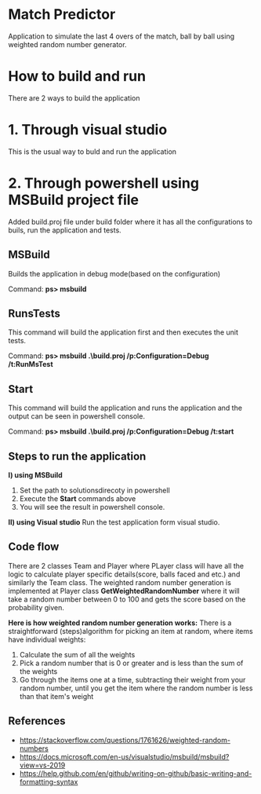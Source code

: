 # Match Predictor
Application to simulate the last 4 overs of the match, ball by ball using weighted random number generator.

# How to build and run
There are 2 ways to build the application
# 1. Through visual studio
   This is the usual way to buld and run the application
# 2. Through powershell using MSBuild project file
Added build.proj file under build folder where it has all the configurations to buils, run the application and tests.
## MSBuild
Builds the application in debug mode(based on the configuration)

Command: **ps> msbuild**

## RunsTests
This command will build the application first and then executes the unit tests.

Command: **ps> msbuild  .\build.proj /p:Configuration=Debug /t:RunMsTest**

## Start
This command will build the application and runs the application and the output can be seen in powershell console.

Command: **ps> msbuild  .\build.proj /p:Configuration=Debug /t:start**

## Steps to run the application
**I) using MSBuild**
1. Set the path to solutionsdirecoty in powershell
2. Execute the **Start** commands above
3. You will see the result in powershell console.

**II) using Visual studio**
Run the test application form visual studio.

## Code flow
There are 2 classes Team and Player where PLayer class will have all the logic to calculate player specific details(score, balls faced and etc.) and similarly the Team class.
The weighted random number generation is implemented at Player class **GetWeightedRandomNumber** where it will take a random number between 0 to 100 and gets the score based on the probability given.

**Here is how weighted random number generation works:**
There is a straightforward (steps)algorithm for picking an item at random, where items have individual weights:
1) Calculate the sum of all the weights
2) Pick a random number that is 0 or greater and is less than the sum of the weights
3) Go through the items one at a time, subtracting their weight from your random number, until you get the item where the random number is less than that item's weight

## References
* https://stackoverflow.com/questions/1761626/weighted-random-numbers
* https://docs.microsoft.com/en-us/visualstudio/msbuild/msbuild?view=vs-2019
* https://help.github.com/en/github/writing-on-github/basic-writing-and-formatting-syntax
